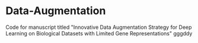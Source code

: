 # Data-Augmentation
Code for manuscript titled "Innovative Data Augmentation Strategy for Deep Learning on Biological Datasets with Limited Gene Representations"
 gggddy
